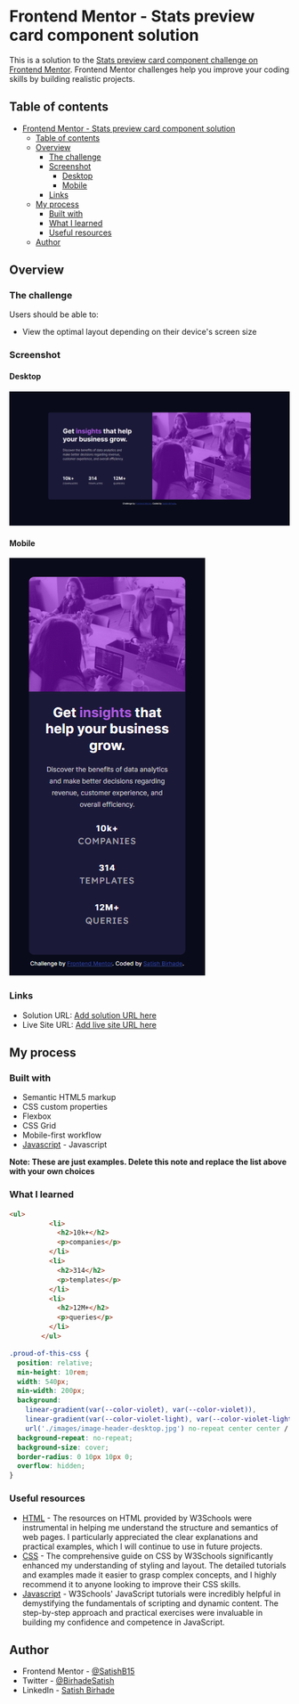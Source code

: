 # Frontend Mentor - Stats preview card component solution

This is a solution to the [Stats preview card component challenge on Frontend Mentor](https://www.frontendmentor.io/challenges/stats-preview-card-component-8JqbgoU62). Frontend Mentor challenges help you improve your coding skills by building realistic projects. 

## Table of contents

- [Frontend Mentor - Stats preview card component solution](#frontend-mentor---stats-preview-card-component-solution)
  - [Table of contents](#table-of-contents)
  - [Overview](#overview)
    - [The challenge](#the-challenge)
    - [Screenshot](#screenshot)
      - [Desktop](#desktop)
      - [Mobile](#mobile)
    - [Links](#links)
  - [My process](#my-process)
    - [Built with](#built-with)
    - [What I learned](#what-i-learned)
    - [Useful resources](#useful-resources)
  - [Author](#author)

## Overview

### The challenge

Users should be able to:

- View the optimal layout depending on their device's screen size

### Screenshot

#### Desktop
![](./screenshot-desktop.png)

#### Mobile
![](./screenshot-mobile.png)


### Links

- Solution URL: [Add solution URL here](https://your-solution-url.com)
- Live Site URL: [Add live site URL here](https://your-live-site-url.com)

## My process

### Built with

- Semantic HTML5 markup
- CSS custom properties
- Flexbox
- CSS Grid
- Mobile-first workflow
- [Javascript](https://developer.mozilla.org/en-US/docs/Web/JavaScript) - Javascript

**Note: These are just examples. Delete this note and replace the list above with your own choices**

### What I learned

```html
<ul>
          <li>
            <h2>10k+</h2>
            <p>companies</p>
          </li>
          <li>
            <h2>314</h2>
            <p>templates</p>
          </li>
          <li>
            <h2>12M+</h2>
            <p>queries</p>
          </li>
        </ul>
```

```css
.proud-of-this-css {
  position: relative;
  min-height: 10rem;
  width: 540px;
  min-width: 200px;
  background:
    linear-gradient(var(--color-violet), var(--color-violet)),
    linear-gradient(var(--color-violet-light), var(--color-violet-light)),
    url('./images/image-header-desktop.jpg') no-repeat center center / cover;
  background-repeat: no-repeat;
  background-size: cover;
  border-radius: 0 10px 10px 0;
  overflow: hidden;
}
```

### Useful resources

- [HTML](https://www.w3schools.com/html/) - The resources on HTML provided by W3Schools were instrumental in helping me understand the structure and semantics of web pages. I particularly appreciated the clear explanations and practical examples, which I will continue to use in future projects.
- [CSS](https://www.w3schools.com/css/) - The comprehensive guide on CSS by W3Schools significantly enhanced my understanding of styling and layout. The detailed tutorials and examples made it easier to grasp complex concepts, and I highly recommend it to anyone looking to improve their CSS skills.
- [Javascript](https://www.w3schools.com/javascript/) - W3Schools' JavaScript tutorials were incredibly helpful in demystifying the fundamentals of scripting and dynamic content. The step-by-step approach and practical exercises were invaluable in building my confidence and competence in JavaScript.

## Author

- Frontend Mentor - [@SatishB15](https://www.frontendmentor.io/profile/SatishB15)
- Twitter - [@BirhadeSatish](https://x.com/BirhadeSatish)
- LinkedIn - [Satish Birhade](www.linkedin.com/in/satish-birhade)